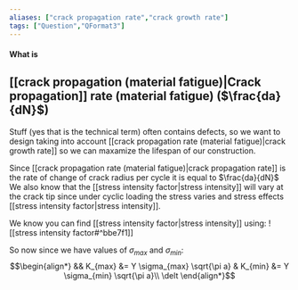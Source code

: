 ```yaml
---
aliases: ["crack propagation rate","crack growth rate"]
tags: ["Question","QFormat3"]
---
```


#### What is
## [[crack propagation (material fatigue)|Crack propagation]] rate (material fatigue) ($\frac{da}{dN}$)

Stuff (yes that is the technical term) often contains defects, so we want to design taking into account [[crack propagation rate (material fatigue)|crack growth rate]] so we can maxamize the lifespan of our construction.

Since [[crack propagation rate (material fatigue)|crack propagation rate]] is the rate of change of crack radius per cycle it is equal to $\frac{da}{dN}$
We also know that the [[stress intensity factor|stress intensity]] will vary at the crack tip since under cyclic loading the stress varies and stress effects [[stress intensity factor|stress intensity]].

We know you can find [[stress intensity factor|stress intensity]] using:
![[stress intensity factor#^bbe7f1]]

So now since we have values of $\sigma_{max}$ and $\sigma_{min}$:
$$\begin{align*}
&& K_{max} &= Y \sigma_{max} \sqrt{\pi a} & K_{min} &= Y \sigma_{min} \sqrt{\pi a}\\
\delt
\end{align*}$$